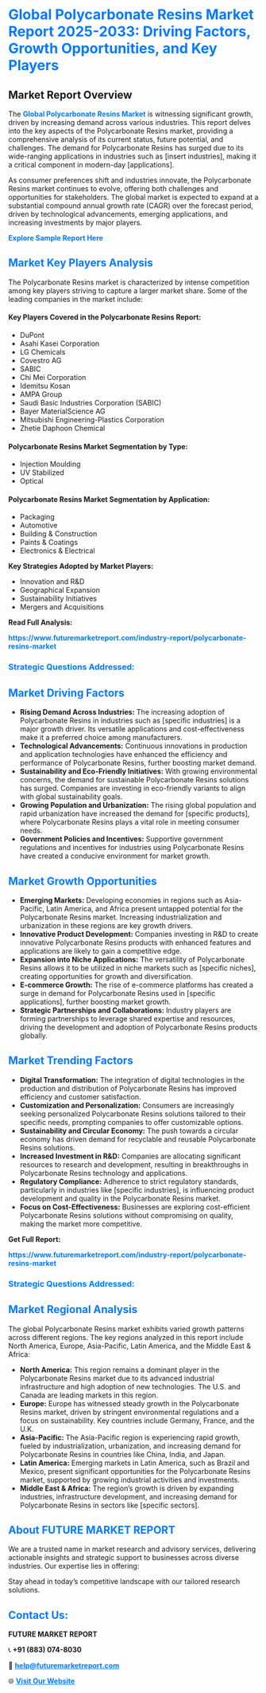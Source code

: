 <h1 style="color: #007BFF;">Global Polycarbonate Resins Market Report 2025-2033: Driving Factors, Growth Opportunities, and Key Players</h1>

<section id="overview">
<h2>Market Report Overview</h2>
<p>The <a href="https://www.futuremarketreport.com/industry-report/polycarbonate-resins-market" style="color: #007BFF; text-decoration: none;"><strong>Global Polycarbonate Resins Market</strong></a> is witnessing significant growth, driven by increasing demand across various industries. This report delves into the key aspects of the Polycarbonate Resins market, providing a comprehensive analysis of its current status, future potential, and challenges. The demand for Polycarbonate Resins has surged due to its wide-ranging applications in industries such as [insert industries], making it a critical component in modern-day [applications].</p>
<p>As consumer preferences shift and industries innovate, the Polycarbonate Resins market continues to evolve, offering both challenges and opportunities for stakeholders. The global market is expected to expand at a substantial compound annual growth rate (CAGR) over the forecast period, driven by technological advancements, emerging applications, and increasing investments by major players.</p>
</section>

<section id="overview">
<p><a href="https://www.futuremarketreport.com/request-sample/reportId=92046" style="color: #007BFF; text-decoration: none;"><strong>Explore Sample Report Here</strong></a></p>
</section>

<section id="key-players">
<h2 style="color: #007BFF;">Market Key Players Analysis</h2>
<p>The Polycarbonate Resins market is characterized by intense competition among key players striving to capture a larger market share. Some of the leading companies in the market include:</p>
<h4>Key Players Covered in the Polycarbonate Resins Report:</h4>
<ul><li>DuPont</li><li>Asahi Kasei Corporation</li><li>LG Chemicals</li><li>Covestro AG</li><li>SABIC</li><li>Chi Mei Corporation</li><li>Idemitsu Kosan</li><li>AMPA Group</li><li>Saudi Basic Industries Corporation (SABIC)</li><li>Bayer MaterialScience AG</li><li>Mitsubishi Engineering-Plastics Corporation</li><li>Zhetie Daphoon Chemical</li></ul>
<h4>Polycarbonate Resins Market Segmentation by Type:</h4>
<ul><li>Injection Moulding</li><li>UV Stabilized</li><li>Optical</li></ul>

<h4>Polycarbonate Resins Market Segmentation by Application:</h4>
<ul><li>Packaging</li><li>Automotive</li><li>Building &amp; Construction</li><li>Paints &amp; Coatings</li><li>Electronics &amp; Electrical</li></ul>
<p><strong>Key Strategies Adopted by Market Players:</strong></p>
<ul>
<li>Innovation and R&D</li>
<li>Geographical Expansion</li>
<li>Sustainability Initiatives</li>
<li>Mergers and Acquisitions</li>
</ul>
</section>

<section>
<p><strong>Read Full Analysis: </strong></p><a href="https://www.futuremarketreport.com/industry-report/polycarbonate-resins-market" style="color: #007BFF; text-decoration: none;"><strong>https://www.futuremarketreport.com/industry-report/polycarbonate-resins-market</strong></a>
<h3 style="color: #007BFF;">Strategic Questions Addressed:</h3>
</section>

<section id="driving-factors">
<h2 style="color: #007BFF;">Market Driving Factors</h2>
<ul>
<li><strong>Rising Demand Across Industries:</strong> The increasing adoption of Polycarbonate Resins in industries such as [specific industries] is a major growth driver. Its versatile applications and cost-effectiveness make it a preferred choice among manufacturers.</li>
<li><strong>Technological Advancements:</strong> Continuous innovations in production and application technologies have enhanced the efficiency and performance of Polycarbonate Resins, further boosting market demand.</li>
<li><strong>Sustainability and Eco-Friendly Initiatives:</strong> With growing environmental concerns, the demand for sustainable Polycarbonate Resins solutions has surged. Companies are investing in eco-friendly variants to align with global sustainability goals.</li>
<li><strong>Growing Population and Urbanization:</strong> The rising global population and rapid urbanization have increased the demand for [specific products], where Polycarbonate Resins plays a vital role in meeting consumer needs.</li>
<li><strong>Government Policies and Incentives:</strong> Supportive government regulations and incentives for industries using Polycarbonate Resins have created a conducive environment for market growth.</li>
</ul>
</section>

<section id="growth-opportunities">
<h2 style="color: #007BFF;">Market Growth Opportunities</h2>
<ul>
<li><strong>Emerging Markets:</strong> Developing economies in regions such as Asia-Pacific, Latin America, and Africa present untapped potential for the Polycarbonate Resins market. Increasing industrialization and urbanization in these regions are key growth drivers.</li>
<li><strong>Innovative Product Development:</strong> Companies investing in R&D to create innovative Polycarbonate Resins products with enhanced features and applications are likely to gain a competitive edge.</li>
<li><strong>Expansion into Niche Applications:</strong> The versatility of Polycarbonate Resins allows it to be utilized in niche markets such as [specific niches], creating opportunities for growth and diversification.</li>
<li><strong>E-commerce Growth:</strong> The rise of e-commerce platforms has created a surge in demand for Polycarbonate Resins used in [specific applications], further boosting market growth.</li>
<li><strong>Strategic Partnerships and Collaborations:</strong> Industry players are forming partnerships to leverage shared expertise and resources, driving the development and adoption of Polycarbonate Resins products globally.</li>
</ul>
</section>

<section id="trending-factors">
<h2 style="color: #007BFF;">Market Trending Factors</h2>
<ul>
<li><strong>Digital Transformation:</strong> The integration of digital technologies in the production and distribution of Polycarbonate Resins has improved efficiency and customer satisfaction.</li>
<li><strong>Customization and Personalization:</strong> Consumers are increasingly seeking personalized Polycarbonate Resins solutions tailored to their specific needs, prompting companies to offer customizable options.</li>
<li><strong>Sustainability and Circular Economy:</strong> The push towards a circular economy has driven demand for recyclable and reusable Polycarbonate Resins solutions.</li>
<li><strong>Increased Investment in R&D:</strong> Companies are allocating significant resources to research and development, resulting in breakthroughs in Polycarbonate Resins technology and applications.</li>
<li><strong>Regulatory Compliance:</strong> Adherence to strict regulatory standards, particularly in industries like [specific industries], is influencing product development and quality in the Polycarbonate Resins market.</li>
<li><strong>Focus on Cost-Effectiveness:</strong> Businesses are exploring cost-efficient Polycarbonate Resins solutions without compromising on quality, making the market more competitive.</li>
</ul>
</section>

<section>
<p><strong>Get Full Report: </strong></p><a href="https://www.futuremarketreport.com/industry-report/polycarbonate-resins-market" style="color: #007BFF; text-decoration: none;"><strong>https://www.futuremarketreport.com/industry-report/polycarbonate-resins-market</strong></a>
<h3 style="color: #007BFF;">Strategic Questions Addressed:</h3>
</section>


<section id="regional-analysis">
<h2 style="color: #007BFF;">Market Regional Analysis</h2>
<p>The global Polycarbonate Resins market exhibits varied growth patterns across different regions. The key regions analyzed in this report include North America, Europe, Asia-Pacific, Latin America, and the Middle East & Africa:</p>
<ul>
<li><strong>North America:</strong> This region remains a dominant player in the Polycarbonate Resins market due to its advanced industrial infrastructure and high adoption of new technologies. The U.S. and Canada are leading markets in this region.</li>
<li><strong>Europe:</strong> Europe has witnessed steady growth in the Polycarbonate Resins market, driven by stringent environmental regulations and a focus on sustainability. Key countries include Germany, France, and the U.K.</li>
<li><strong>Asia-Pacific:</strong> The Asia-Pacific region is experiencing rapid growth, fueled by industrialization, urbanization, and increasing demand for Polycarbonate Resins in countries like China, India, and Japan.</li>
<li><strong>Latin America:</strong> Emerging markets in Latin America, such as Brazil and Mexico, present significant opportunities for the Polycarbonate Resins market, supported by growing industrial activities and investments.</li>
<li><strong>Middle East & Africa:</strong> The region’s growth is driven by expanding industries, infrastructure development, and increasing demand for Polycarbonate Resins in sectors like [specific sectors].</li>
</ul>
</section>

<footer>
<h2 style="color: #007BFF;">About FUTURE MARKET REPORT</h2>
<p>We are a trusted name in market research and advisory services, delivering actionable insights and strategic support to businesses across diverse industries. Our expertise lies in offering:</p>

<p>Stay ahead in today’s competitive landscape with our tailored research solutions.</p>

<h2 style="color: #007BFF;">Contact Us:</h2>
<p><strong>FUTURE MARKET REPORT</strong></p>
<p>📞 <strong>+91 (883) 074-8030</strong></p>
<p>📧 <strong><a href="mailto:help@futuremarketreport.com" style="color: #007BFF;">help@futuremarketreport.com</a></strong></p>
<p>🌐 <strong><a href="https://www.futuremarketreport.com/" style="color: #007BFF;">Visit Our Website</a></strong></p>
</footer>